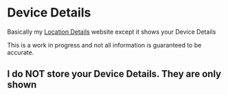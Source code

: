 # Device Details

Basically my [Location Details](https://valiantwind.github.io/Location-Details) website except it shows your Device Details

This is a work in progress and not all information is guaranteed to be accurate.

## I do NOT store your Device Details. They are only shown

